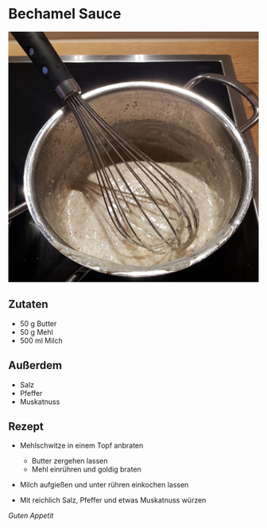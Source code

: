 # Bechamel Sauce

![img](imgs/Bechamel_Sauce.jpg)

## Zutaten
- 50 g Butter
- 50 g Mehl
- 500 ml Milch

## Außerdem
- Salz
- Pfeffer
- Muskatnuss

## Rezept
- Mehlschwitze in einem Topf anbraten
  - Butter zergehen lassen
  - Mehl einrühren und goldig braten

- Milch aufgießen und unter rühren einkochen lassen

- Mit reichlich Salz, Pfeffer und etwas Muskatnuss würzen

*Guten Appetit*
